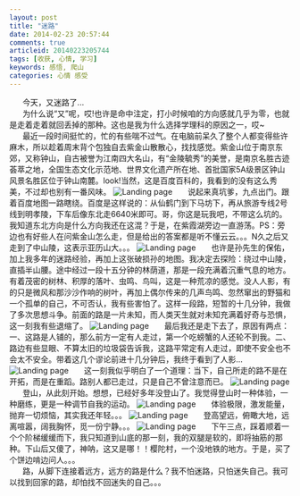 ```yaml
---
layout: post
title: "迷路"
date: 2014-02-23 20:57:44
comments: true
articleid: 20140223205744
tags: [收获, 心情, 学习]
keywords: 感悟, 爬山
categories: 心情 感受 
---
```

<span>&nbsp;&nbsp;&nbsp;&nbsp;&nbsp;&nbsp;今天，又迷路了...</span>    
<span>&nbsp;&nbsp;&nbsp;&nbsp;&nbsp;&nbsp;为什么说“又”呢，哎!也许是命中注定，打小时候咱的方向感就几乎为零，也就是走着走着就回丢掉的那种。这也是我为什么选择学理科的原因之一，哎~</span>    
<span>&nbsp;&nbsp;&nbsp;&nbsp;&nbsp;&nbsp;最近一段时间挺忙的，忙的有些喘不过气。在电脑前呆久了整个人都变得些许麻木，所以趁着周末背个包独自去紫金山散散心，找找感觉。紫金山位于南京东郊，又称钟山，自古被誉为江南四大名山，有“金陵毓秀”的美誉，是南京名胜古迹荟萃之地，全国生态文化示范地、世界文化遗产所在地、首批国家5A级景区钟山风景名胜区位于钟山南麓。<!--more-->look!当然，这是百度百科的，我看到的没有这么秀美，不过却也别有一番风味。</span>
![Landing page](http://raw.github.com/senola/pictures/master/climb_mountain/紫金山.jpg)
<span>&nbsp;&nbsp;&nbsp;&nbsp;&nbsp;&nbsp;说起来真坑爹，九点出门。跟着百度地图一路瞎绕。百度是这样说的：从仙鹤门到下马坊下，再从旅游专线2号线到明孝陵，下车后像东北走6640米即可。哥，你这是玩我吧，不带这么坑的。我知道东北方向是什么方向我还在这混？于是，在紫霞湖旁边一直游荡。PS：旁边也有好些人在问紫金山怎么走，但是给出的答案都是听不懂云云。。。N久之后又走到了中山陵，这表示亚历山大。。。</span>
![Landing page](http://raw.github.com/senola/pictures/master/climb_mountain/中山陵.jpg)
<span>&nbsp;&nbsp;&nbsp;&nbsp;&nbsp;&nbsp;也许是孙先生的保佑，加上我多年的迷路经验，再加上这张破损孙的地图。我决定去探险：绕过中山陵，直插半山腰。途中经过一段十五分钟的林荫道，那是一段充满着沉重气息的地方。有着茂密的树林、积厚的落叶、虫鸣、鸟叫，这是一种荒凉的感觉。没人人影，有的只是微风和那沙沙作响的树叶，再加上偶尔传来的几声鸟鸣、忽然窜出的野猫和一个孤单的自己，不可否认，我有些害怕了。这样一段路，短暂的十几分钟，我做了多次思想斗争。前面的路是一片未知，而人类天生就对未知充满着好奇与恐惧，这一刻我有些退缩了。</span>
![Landing page](http://raw.github.com/senola/pictures/master/climb_mountain/树林001.jpg)
<span>&nbsp;&nbsp;&nbsp;&nbsp;&nbsp;&nbsp;最后我还是走下去了，原因有两点：一、这路是人铺的，那么前方一定有人走过，第一个吃螃蟹的人还轮不到我。二、路边有些显眼、不算太旧的垃圾袋告诉我，这路平常定有人走过，即使不安全也不会太不安全。带着这几个谬论前进十几分钟后，我终于看到了人影...</span>
![Landing page](http://raw.github.com/senola/pictures/master/climb_mountain/树林002.jpg)
<span>&nbsp;&nbsp;&nbsp;&nbsp;&nbsp;&nbsp;这一刻我似乎明白了一个道理：当下，自己所走的路不是在开拓，而是在重蹈。路别人都已走过，只是自己不曾注意而已。</span>
![Landing page](http://raw.github.com/senola/pictures/master/climb_mountain/树林005.jpg)
<span>&nbsp;&nbsp;&nbsp;&nbsp;&nbsp;&nbsp;登山，从此刻开始。想想，已经好多年没登山了。我觉得登山时一种体验，一种磨练，更是一种调节自我的运动。</span>
![Landing page](http://raw.github.com/senola/pictures/master/climb_mountain/登山.jpg)
<span>&nbsp;&nbsp;&nbsp;&nbsp;&nbsp;&nbsp;体验极限，激发能量，抛弃一切烦恼，其实我还年轻。。。</span>
![Landing page](http://raw.github.com/senola/pictures/master/climb_mountain/说道.jpg)
<span>&nbsp;&nbsp;&nbsp;&nbsp;&nbsp;&nbsp;登高望远，俯瞰大地，远离喧嚣，阔我胸怀，觅一份宁静。。。</span>
![Landing page](http://raw.github.com/senola/pictures/master/climb_mountain/俯瞰南京.jpg)
<span>&nbsp;&nbsp;&nbsp;&nbsp;&nbsp;&nbsp;下午三点，踩着顺着一个个阶梯缓缓而下，我只知道到山底的那一刻，我的双腿是软的，即将抽筋的那种。下山后又傻了，神呐，这又是哪！！樱陀村，一个没地铁的地方。于是，买了个饼边啃边问人。。。</span>    
<span>&nbsp;&nbsp;&nbsp;&nbsp;&nbsp;&nbsp;路，从脚下连接着远方，远方的路是什么？我不怕迷路，只怕迷失自己。我可以找到回家的路，却怕找不回迷失的自己。。。</span>